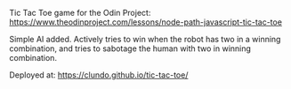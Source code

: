 Tic Tac Toe game for the Odin Project: https://www.theodinproject.com/lessons/node-path-javascript-tic-tac-toe

Simple AI added. Actively tries to win when the robot has two in a winning combination, and tries to sabotage the human with two in winning combination.

Deployed at: https://clundo.github.io/tic-tac-toe/
